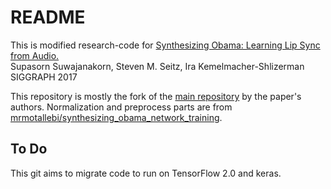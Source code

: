 # README


This is modified research-code for 
[Synthesizing Obama: Learning Lip Sync from Audio.](grail.cs.washington.edu/projects/AudioToObama/)  
Supasorn Suwajanakorn, Steven M. Seitz, Ira Kemelmacher-Shlizerman  
SIGGRAPH 2017

This repository is mostly the fork of the [main repository](https://github.com/supasorn/synthesizing_obama_network_training) by the paper's authors. Normalization and preprocess parts are from [mrmotallebi/synthesizing_obama_network_training](https://github.com/mrmotallebi/synthesizing_obama_network_training).

## To Do
This git aims to migrate code to run on TensorFlow 2.0 and keras.